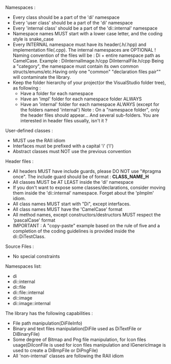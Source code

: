 Namespaces :

* Every class should be a part of the 'di' namespace
* Every 'user class' should be a part of the 'di' namespace
* Every 'internal class' should be a part of the 'di::internal' namespace
* Namespace names MUST start with a lower case letter, and the coding style is snake_case
* Every INTERNAL namespace must have its header(.h/.hpp) and implementation file(.cpp). The internal namespaces are OPTIONAL !
  Naming convention of the files will be : Di + entire namespace path as CamelCase. Example : DiInternalImage.h/cpp DiInternalFile.h/cpp
  Being a "category", the namespace must contain its own common structs/enums/etc.Having only one "common" "declaration files pair"" will contaminate the library.
* Keep the folder hierarchy of your project(or the VisualStudio folder tree), as following :
  - Have a folder for each namespace
  - Have an 'impl' folder for each namespace folder ALWAYS
  - Have an 'internal' folder for each namespace ALWAYS (except for the folders named 'internal')
  Note : On a "namespace folder", only the header files should appear... And several sub-folders. You are interested in header files usually, isn't it ?

User-defined classes : 

* MUST use the RAII idiom
* Interfaces must be prefixed with a capital 'i' ('I')
* Abstract classes must NOT use the previous convention

Header files :

* All headers MUST have include guards, please DO NOT use "#pragma once". The include guard should be of format : __CLASS_NAME_H__
* All classes MUST be AT LEAST inside the 'di' namespace
* If you don't want to expose some classes/declarations, consider moving them inside the 'di::internal' namespace. Forget about the 'pImplm' idiom.
* All class names MUST start with "Di", except interfaces.
* All class names MUST have the 'CamelCase' format
* All method names, except constructors/destructors MUST respect the 'pascalCase' format
* IMPORTANT : A "copy-paste" example based on the rule of five and a completion of the coding guidelines is provided inside the di::DiTestClass.

Source Files : 

* No special constraints

Namespaces list: 
  - di
  - di::internal
  - di::file
  - di::file::internal
  - di::image
  - di::image::internal

The library has the following capabilities : 
  - File path manipulation(DiFileInfo)
  - Binary and text files manipulation(DiFile used as DiTextFile or DiBinaryFile)
  - Some degree of Bitmap and Png file manipulation, for Icon files usage(DiIconFile is used for icon files manipulation and IGenericImage is used to create a DiBmpFile or DiPngFile)
  - All 'non-internal' classes are following the RAII idiom